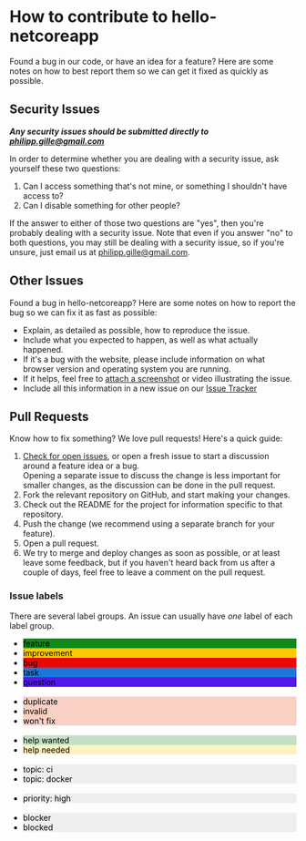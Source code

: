 # How to contribute to hello-netcoreapp

Found a bug in our code, or have an idea for a feature? Here are some notes on how to best report them so we can get it fixed as quickly as possible.

## Security Issues

***Any security issues should be submitted directly to <philipp.gille@gmail.com>***

In order to determine whether you are dealing with a security issue, ask yourself these two questions:

1. Can I access something that's not mine, or something I shouldn't have access to? 
2. Can I disable something for other people?

If the answer to either of those two questions are "yes", then you're probably dealing with a security issue. Note that even if you answer "no" to both questions, you may still be dealing with a security issue, so if you're unsure, just email us at <philipp.gille@gmail.com>.

## Other Issues

Found a bug in hello-netcoreapp? Here are some notes on how to report the bug so we can fix it as fast as possible:

- Explain, as detailed as possible, how to reproduce the issue.
- Include what you expected to happen, as well as what actually happened.
- If it's a bug with the website, please include information on what browser version and operating system you are running.
- If it helps, feel free to [attach a screenshot](https://github.com/blog/1347-issue-attachments) or video illustrating the issue.
- Include all this information in a new issue on our [Issue Tracker](https://github.com/philippgille/hello-netcoreapp/issues)

## Pull Requests

Know how to fix something? We love pull requests! Here's a quick guide:

1. [Check for open issues](https://github.com/philippgille/hello-netcoreapp/issues), or open a fresh issue to start a discussion around a feature idea or a bug.  
   Opening a separate issue to discuss the change is less important for smaller changes, as the discussion can be done in the pull request.
2. Fork the relevant repository on GitHub, and start making your changes.
3. Check out the README for the project for information specific to that repository.
3. Push the change (we recommend using a separate branch for your feature).
4. Open a pull request.
5. We try to merge and deploy changes as soon as possible, or at least leave some feedback, but if you haven't heard back from us after a couple of days, feel free to leave a comment on the pull request.

### Issue labels

There are several label groups. An issue can usually have *one* label of each label group.

<ul>
<li style="background-color:#0e8a16;color:black">feature</li>
<li style="background-color:#fbca04;color:black">improvement</li>
<li style="background-color:#ee0701;color:black">bug</li>
<li style="background-color:#1d76db;color:black">task</li>
<li style="background-color:#5319e7;color:black">question</li>
</br>
<li style="background-color:#f9d0c4;color:black">duplicate</li>
<li style="background-color:#f9d0c4;color:black">invalid</li>
<li style="background-color:#f9d0c4;color:black">won't fix</li>
</br>
<li style="background-color:#c2e0c6;color:black">help wanted</li>
<li style="background-color:#fef2c0;color:black">help needed</li>
</br>
<li style="background-color:#eeeeee;color:black">topic: ci</li>
<li style="background-color:#eeeeee;color:black">topic: docker</li>
</br>
<li style="background-color:#eeeeee;color:black">priority: high</li>
</br>
<li style="background-color:#eeeeee;color:black">blocker</li>
<li style="background-color:#eeeeee;color:black">blocked</li>
</ul>
